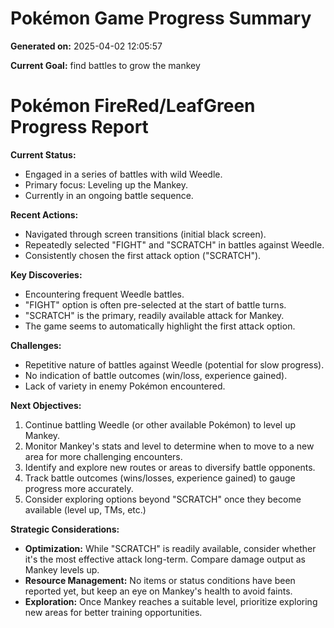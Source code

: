 # Pokémon Game Progress Summary

**Generated on:** 2025-04-02 12:05:57

**Current Goal:** find battles to grow the mankey

# Pokémon FireRed/LeafGreen Progress Report

**Current Status:**

*   Engaged in a series of battles with wild Weedle.
*   Primary focus: Leveling up the Mankey.
*   Currently in an ongoing battle sequence.

**Recent Actions:**

*   Navigated through screen transitions (initial black screen).
*   Repeatedly selected "FIGHT" and "SCRATCH" in battles against Weedle.
*   Consistently chosen the first attack option ("SCRATCH").

**Key Discoveries:**

*   Encountering frequent Weedle battles.
*   "FIGHT" option is often pre-selected at the start of battle turns.
*   "SCRATCH" is the primary, readily available attack for Mankey.
*   The game seems to automatically highlight the first attack option.

**Challenges:**

*   Repetitive nature of battles against Weedle (potential for slow progress).
*   No indication of battle outcomes (win/loss, experience gained).
*   Lack of variety in enemy Pokémon encountered.

**Next Objectives:**

1.  Continue battling Weedle (or other available Pokémon) to level up Mankey.
2.  Monitor Mankey's stats and level to determine when to move to a new area for more challenging encounters.
3.  Identify and explore new routes or areas to diversify battle opponents.
4.  Track battle outcomes (wins/losses, experience gained) to gauge progress more accurately.
5. Consider exploring options beyond "SCRATCH" once they become available (level up, TMs, etc.)

**Strategic Considerations:**

*   **Optimization:** While "SCRATCH" is readily available, consider whether it's the most effective attack long-term. Compare damage output as Mankey levels up.
*   **Resource Management:** No items or status conditions have been reported yet, but keep an eye on Mankey's health to avoid faints.
*   **Exploration:** Once Mankey reaches a suitable level, prioritize exploring new areas for better training opportunities.
